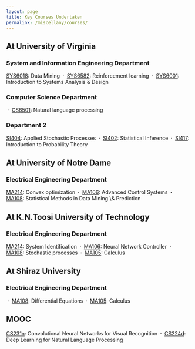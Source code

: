 ```yaml
---
layout: page
title: Key Courses Undertaken
permalink: /miscellany/courses/
---
```


<h2>At University of Virginia </h2>

<h3> System and Information Engineering Department</h3>

<a href="">SYS6018</a>: Data Mining
<b>&nbsp;&middot;&nbsp;</b> <a href="">SYS6582</a>: Reinforcement learning 
<b>&nbsp;&middot;&nbsp;</b> <a href="">SYS6001</a>: Introduction to Systems Analysis & Design


<h3>Computer Science Department  </h3>
<b>&nbsp;&middot;&nbsp;</b> <a href="">CS6501</a>: Natural language processing

<h3>Department 2</h3>
<a href="">SI404</a>: Applied Stochastic Processes
<b>&nbsp;&middot;&nbsp;</b> <a href="">SI402</a>: Statistical Inference
<b>&nbsp;&middot;&nbsp;</b> <a href="">SI417</a>: Introduction to Probability Theory


<h2>At University of Notre Dame </h2>
<h3>Electrical Engineering Department </h3>
<a href="">MA214</a>: Convex optimization
<b>&nbsp;&middot;&nbsp;</b> <a href="">MA106</a>: Advanced Control Systems
<b>&nbsp;&middot;&nbsp;</b> <a href="">MA108</a>: Statistical Methods in Data Mining \& Prediction


<h2>At K.N.Toosi University of Technology </h2>
<h3>Electrical Engineering Department </h3>
<a href="">MA214</a>: System Identification
<b>&nbsp;&middot;&nbsp;</b> <a href="">MA106</a>: Neural Network Controller
<b>&nbsp;&middot;&nbsp;</b> <a href="">MA108</a>: Stochastic processes
<b>&nbsp;&middot;&nbsp;</b> <a href="">MA105</a>: Calculus

<h2>At Shiraz University </h2>
<h3>Electrical Engineering Department </h3>
<b>&nbsp;&middot;&nbsp;</b> <a href="">MA108</a>: Differential Equations
<b>&nbsp;&middot;&nbsp;</b> <a href="">MA105</a>: Calculus

<h2>MOOC</h2>
<a href="http://cs231n.stanford.edu/">CS231n</a>: Convolutional Neural Networks for Visual Recognition
<b>&nbsp;&middot;&nbsp;</b> <a href="http://cs224d.stanford.edu/">CS224d</a>: Deep Learning for Natural Language Processing



